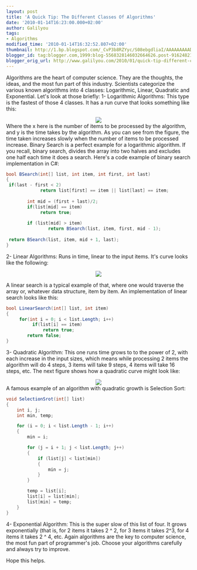 ```yaml
---
layout: post
title: 'A Quick Tip: The Different Classes Of Algorithms'
date: '2010-01-14T16:23:00.000+02:00'
author: Galilyou
tags:
- Algorithms
modified_time: '2010-01-14T16:32:52.807+02:00'
thumbnail: http://1.bp.blogspot.com/_CvP3b8RZYyc/S08ebgdliaI/AAAAAAAAADk/doCvgOon5zA/s72-c/x12-semi-log.gif
blogger_id: tag:blogger.com,1999:blog-5568328146032664626.post-91624821943193232
blogger_orig_url: http://www.galilyou.com/2010/01/quick-tip-different-classes-of.html
---
```


Algorithms are the heart of computer science. They are the thoughts, the ideas, and the most fun part of this industry. Scientists categorize the various known algorithms into 4 classes: Logarithmic, Linear, Quadratic and Exponential. Let's look at those briefly: 
1- Logarithmic Algorithms: 
   This type is the fastest of those 4 classes. It has a run curve that looks something like this: 
 
<div class="separator" style="clear: both; text-align: center;"><a href="http://1.bp.blogspot.com/_CvP3b8RZYyc/S08ebgdliaI/AAAAAAAAADk/doCvgOon5zA/s1600-h/x12-semi-log.gif" imageanchor="1" style="margin-left: 1em; margin-right: 1em;"><img border="0" src="http://1.bp.blogspot.com/_CvP3b8RZYyc/S08ebgdliaI/AAAAAAAAADk/doCvgOon5zA/s320/x12-semi-log.gif" /></a> 
</div> 
<div class="separator" style="clear: both; text-align: center;"> 
</div>Where the x here is the number of items to be processed by the algorithm, and y is the time takes by the algorithm. As you can see from the figure, the time taken increases slowly when the number of items to be processed increase. Binary Search is a perfect example for a logarithmic algorithm. If you recall, binary search, divides the array into two halves and excludes one half each time it does a search. Here's a code example of binary search implementation in C#: 

```csharp
bool BSearch(int[] list, int item, int first, int last) 
{ 
 if(last - first < 2) 
             return list[first] == item || list[last] == item; 
              
        int mid = (first + last)/2; 
        if(list[mid] == item) 
             return true; 
              
        if (list[mid] > item) 
                return BSearch(list, item, first, mid - 1); 
  
 return BSearch(list, item, mid + 1, last); 
} 
```
 
2- Linear Algorithms: 
  Runs in time, linear to the input items. It's curve looks like the following: 
<div class="separator" style="clear: both; text-align: center;"><a href="http://4.bp.blogspot.com/_CvP3b8RZYyc/S08i6pcYYyI/AAAAAAAAADs/sL9iubT27IY/s1600-h/linear.png" imageanchor="1" style="margin-left: 1em; margin-right: 1em;"><img border="0" src="http://4.bp.blogspot.com/_CvP3b8RZYyc/S08i6pcYYyI/AAAAAAAAADs/sL9iubT27IY/s320/linear.png" /></a> 
</div> 
 
A linear search is a typical example of that, where one would traverse the array or, whatever data structure, item by item. An implementation of linear search looks like this: 
 
```csharp
bool LinearSearch(int[] list, int item) 
{ 
     for(int i = 0; i < list.Length; i++) 
          if(list[i] == item) 
              return true; 
        return false; 
} 
```
3- Quadratic Algorithm:    This one runs time grows to to the power of 2, with each increase in the input sizes, which means while processing 2 items the algorithm will do 4 steps, 3 items will take 9 steps, 4 items will take 16 steps, etc. The next figure shows how a quadratic curve might look like:  
<div class="separator" style="clear: both; text-align: center;"><a href="http://4.bp.blogspot.com/_CvP3b8RZYyc/S08j5CVWiGI/AAAAAAAAAD0/liMvQSqgBBU/s1600-h/quadratic.png" imageanchor="1" style="margin-left: 1em; margin-right: 1em;"><img border="0" src="http://4.bp.blogspot.com/_CvP3b8RZYyc/S08j5CVWiGI/AAAAAAAAAD0/liMvQSqgBBU/s320/quadratic.png" /></a>  
</div> 
A famous example of an algorithm with quadratic growth is Selection Sort:  
 
```csharp
void SelectionSrot(int[] list) 
{ 
	int i, j; 
	int min, temp; 

	for (i = 0; i < list.Length - 1; i++) 
	{ 
	    min = i; 

	    for (j = i + 1; j < list.Length; j++) 
	    { 
	        if (list[j] < list[min]) 
	        { 
	            min = j; 
	        } 
	    } 

	    temp = list[i]; 
	    list[i] = list[min]; 
	    list[min] = temp; 
	} 
} 
```
 
4- Exponential Algorithm: 
This is the super slow of this list of four. It grows exponentially (that is, for 2 items it takes 2 ^ 2, for 3 items it takes 2^3, for 4 items it takes 2 ^ 4, etc. 
Again algorithms are the key to computer science, the most fun part of programmer's  job. Choose your algorithms carefully and always try to improve. 
 
Hope this helps.